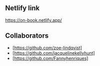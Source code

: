 ## Netlify link
https://on-book.netlify.app/

## Collaborators

- [https://github.com/zoe-lindqvist]
- [https://github.com/jacquelinekellyhunt]
- [https://github.com/Fannyhenriques]
